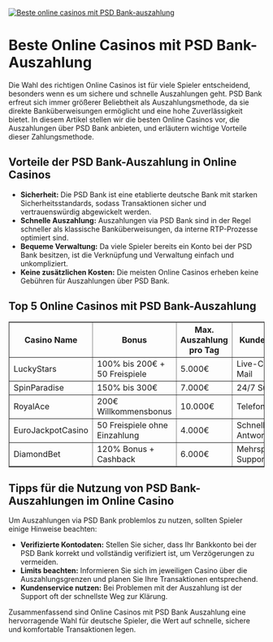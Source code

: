 [![Beste online casinos mit PSD Bank-auszahlung](https://123-caf.pages.dev/gitsignup.png)](https://vrmoo.ru/Bt82HjjY)

<h1>Beste Online Casinos mit PSD Bank-Auszahlung</h1> <p>Die Wahl des richtigen Online Casinos ist für viele Spieler entscheidend, besonders wenn es um sichere und schnelle Auszahlungen geht. PSD Bank erfreut sich immer größerer Beliebtheit als Auszahlungsmethode, da sie direkte Banküberweisungen ermöglicht und eine hohe Zuverlässigkeit bietet. In diesem Artikel stellen wir die besten Online Casinos vor, die Auszahlungen über PSD Bank anbieten, und erläutern wichtige Vorteile dieser Zahlungsmethode.</p>  <h2>Vorteile der PSD Bank-Auszahlung in Online Casinos</h2> <ul>   <li><strong>Sicherheit:</strong> Die PSD Bank ist eine etablierte deutsche Bank mit starken Sicherheitsstandards, sodass Transaktionen sicher und vertrauenswürdig abgewickelt werden.</li>   <li><strong>Schnelle Auszahlung:</strong> Auszahlungen via PSD Bank sind in der Regel schneller als klassische Banküberweisungen, da interne RTP-Prozesse optimiert sind.</li>   <li><strong>Bequeme Verwaltung:</strong> Da viele Spieler bereits ein Konto bei der PSD Bank besitzen, ist die Verknüpfung und Verwaltung einfach und unkompliziert.</li>   <li><strong>Keine zusätzlichen Kosten:</strong> Die meisten Online Casinos erheben keine Gebühren für Auszahlungen über PSD Bank.</li> </ul>  <h2>Top 5 Online Casinos mit PSD Bank-Auszahlung</h2> <table border="1" cellpadding="8" cellspacing="0" style="border-collapse: collapse; width: 100%;">   <thead>     <tr>       <th>Casino Name</th>       <th>Bonus</th>       <th>Max. Auszahlung pro Tag</th>       <th>Kundendienst</th>       <th>Mobile Verfügbarkeit</th>     </tr>   </thead>   <tbody>     <tr>       <td>LuckyStars</td>       <td>100% bis 200€ + 50 Freispiele</td>       <td>5.000€</td>       <td>Live-Chat & E-Mail</td>       <td>Ja</td>     </tr>     <tr>       <td>SpinParadise</td>       <td>150% bis 300€</td>       <td>7.000€</td>       <td>24/7 Support</td>       <td>Ja</td>     </tr>     <tr>       <td>RoyalAce</td>       <td>200€ Willkommensbonus</td>       <td>10.000€</td>       <td>Telefon & Chat</td>       <td>Ja</td>     </tr>     <tr>       <td>EuroJackpotCasino</td>       <td>50 Freispiele ohne Einzahlung</td>       <td>4.000€</td>       <td>Schnelle Antwortzeiten</td>       <td>Ja</td>     </tr>     <tr>       <td>DiamondBet</td>       <td>120% Bonus + Cashback</td>       <td>6.000€</td>       <td>Mehrsprachiger Support</td>       <td>Ja</td>     </tr>   </tbody> </table>  <h2>Tipps für die Nutzung von PSD Bank-Auszahlungen im Online Casino</h2> <p>Um Auszahlungen via PSD Bank problemlos zu nutzen, sollten Spieler einige Hinweise beachten:</p> <ul>   <li><strong>Verifizierte Kontodaten:</strong> Stellen Sie sicher, dass Ihr Bankkonto bei der PSD Bank korrekt und vollständig verifiziert ist, um Verzögerungen zu vermeiden.</li>   <li><strong>Limits beachten:</strong> Informieren Sie sich im jeweiligen Casino über die Auszahlungsgrenzen und planen Sie Ihre Transaktionen entsprechend.</li>   <li><strong>Kundenservice nutzen:</strong> Bei Problemen mit der Auszahlung ist der Support oft der schnellste Weg zur Klärung.</li> </ul>  <p>Zusammenfassend sind Online Casinos mit PSD Bank Auszahlung eine hervorragende Wahl für deutsche Spieler, die Wert auf schnelle, sichere und komfortable Transaktionen legen.</p>